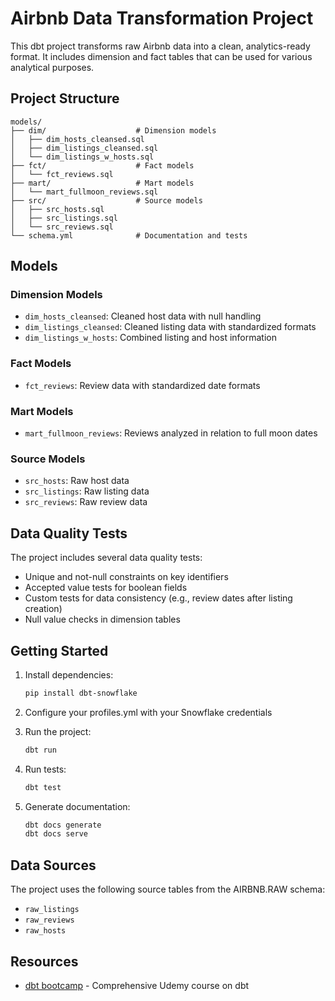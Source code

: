 # Airbnb Data Transformation Project

This dbt project transforms raw Airbnb data into a clean, analytics-ready format. It includes dimension and fact tables that can be used for various analytical purposes.

## Project Structure

```
models/
├── dim/                    # Dimension models
│   ├── dim_hosts_cleansed.sql
│   ├── dim_listings_cleansed.sql
│   └── dim_listings_w_hosts.sql
├── fct/                    # Fact models
│   └── fct_reviews.sql
├── mart/                   # Mart models
│   └── mart_fullmoon_reviews.sql
├── src/                    # Source models
│   ├── src_hosts.sql
│   ├── src_listings.sql
│   └── src_reviews.sql
└── schema.yml              # Documentation and tests
```

## Models

### Dimension Models
- `dim_hosts_cleansed`: Cleaned host data with null handling
- `dim_listings_cleansed`: Cleaned listing data with standardized formats
- `dim_listings_w_hosts`: Combined listing and host information

### Fact Models
- `fct_reviews`: Review data with standardized date formats

### Mart Models
- `mart_fullmoon_reviews`: Reviews analyzed in relation to full moon dates

### Source Models
- `src_hosts`: Raw host data
- `src_listings`: Raw listing data
- `src_reviews`: Raw review data

## Data Quality Tests

The project includes several data quality tests:
- Unique and not-null constraints on key identifiers
- Accepted value tests for boolean fields
- Custom tests for data consistency (e.g., review dates after listing creation)
- Null value checks in dimension tables

## Getting Started

1. Install dependencies:
   ```bash
   pip install dbt-snowflake
   ```

2. Configure your profiles.yml with your Snowflake credentials

3. Run the project:
   ```bash
   dbt run
   ```

4. Run tests:
   ```bash
   dbt test
   ```

5. Generate documentation:
   ```bash
   dbt docs generate
   dbt docs serve
   ```

## Data Sources

The project uses the following source tables from the AIRBNB.RAW schema:
- `raw_listings`
- `raw_reviews`
- `raw_hosts`

## Resources

- [dbt bootcamp]([https://www.udemy.com/course/dbt-zero-to-hero/](https://www.udemy.com/certificate/UC-b496620a-ab8d-41f3-b0dc-8b9364605fc3/)) - Comprehensive Udemy course on dbt
